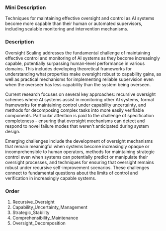 ### Mini Description

Techniques for maintaining effective oversight and control as AI systems become more capable than their human or automated supervisors, including scalable monitoring and intervention mechanisms.

### Description

Oversight Scaling addresses the fundamental challenge of maintaining effective control and monitoring of AI systems as they become increasingly capable, potentially surpassing human-level performance in various domains. This includes developing theoretical frameworks for understanding what properties make oversight robust to capability gains, as well as practical mechanisms for implementing reliable supervision even when the overseer has less capability than the system being overseen.

Current research focuses on several key approaches: recursive oversight schemes where AI systems assist in monitoring other AI systems, formal frameworks for maintaining control under capability uncertainty, and methods for decomposing complex tasks into more easily verifiable components. Particular attention is paid to the challenge of specification completeness - ensuring that oversight mechanisms can detect and respond to novel failure modes that weren't anticipated during system design.

Emerging challenges include the development of oversight mechanisms that remain meaningful when systems become increasingly opaque or incomprehensible to human operators, methods for maintaining strategic control even when systems can potentially predict or manipulate their oversight processes, and techniques for ensuring that oversight remains robust under recursive self-improvement scenarios. These challenges connect to fundamental questions about the limits of control and verification in increasingly capable systems.

### Order

1. Recursive_Oversight
2. Capability_Uncertainty_Management
3. Strategic_Stability
4. Comprehensibility_Maintenance
5. Oversight_Decomposition
